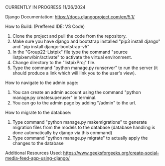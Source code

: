 CURRENTLY IN PROGRESS 11/26/2024

Django Documentation: https://docs.djangoproject.com/en/5.1/

How to Build:
(Preffered IDE: VS Code)

1. Clone the project and pull the code from the repository.
2. Make sure you have django and bootstrap installed "pip3 install django" and "pip install django-bootstrap-v5"
3. In the "Group22-Listpix" file type the command "source listpixenv/bin/activate" to activate the virtual environment.
4. Change directory to the "listpixProj" file.
5. Type the command "python manage.py runserver" to run the server (it should produce a link which will link you to the user's view).

How to navigate to the admin page:
1. You can create an admin account using the command "python manage.py createsuperuser" in terminal.
2. You can go to the admin page by adding "/admin" to the url.

How to migrate to the database:
1. Type command "python manage.py makemigrations" to generate migration files from the models to the database (database handling is done automatically by django via this command)
2. Type command "python manage.py migrate" to actually apply the changes to the database

Additional Resources Used:
https://www.geeksforgeeks.org/create-social-media-feed-app-using-django/ 
